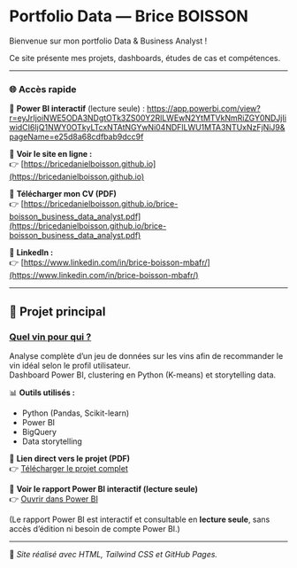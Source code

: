 # Portfolio Data — Brice BOISSON

Bienvenue sur mon portfolio Data & Business Analyst !

Ce site présente mes projets, dashboards, études de cas et compétences.

---

### 🌐 Accès rapide

🔎 **Power BI interactif** (lecture seule) :
https://app.powerbi.com/view?r=eyJrIjoiNWE5ODA3NDgtOTk3ZS00Y2RlLWEwN2YtMTVkNmRiZGY0NDJjIiwidCI6IjQ1NWY0OTkyLTcxNTAtNGYwNi04NDFlLWU1MTA3NTUxNzFjNiJ9&pageName=e25d8a68cdfbab9dcc9f


🔗 **Voir le site en ligne :**  
👉 [https://bricedanielboisson.github.io](https://bricedanielboisson.github.io)

📄 **Télécharger mon CV (PDF)**  
👉 [https://bricedanielboisson.github.io/brice-boisson_business_data_analyst.pdf](https://bricedanielboisson.github.io/brice-boisson_business_data_analyst.pdf)

💼 **LinkedIn :**  
👉 [https://www.linkedin.com/in/brice-boisson-mbafr/](https://www.linkedin.com/in/brice-boisson-mbafr/)

---

## 🍷 Projet principal

### [Quel vin pour qui ?](https://bricedanielboisson.github.io/projet_quel_vin_pour_qui.pdf)
Analyse complète d’un jeu de données sur les vins afin de recommander le vin idéal selon le profil utilisateur.  
Dashboard Power BI, clustering en Python (K-means) et storytelling data.

📊 **Outils utilisés :**
- Python (Pandas, Scikit-learn)
- Power BI
- BigQuery
- Data storytelling

📄 **Lien direct vers le projet (PDF)**  
👉 [Télécharger le projet complet](https://bricedanielboisson.github.io/projet_quel_vin_pour_qui.pdf)

🔗 **Voir le rapport Power BI interactif (lecture seule)**  
👉 [Ouvrir dans Power BI](https://app.powerbi.com/view?r=eyJrIjoiNWE5ODA3NDgtOTk3ZS00Y2RlLWEwN2YtMTVkNmRiZGY0NDJjIiwidCI6IjQ1NWY0OTkyLTcxNTAtNGYwNi04NDFlLWU1MTA3NTUxNzFjNiJ9&pageName=e25d8a68cdfbab9dcc9f)

(Le rapport Power BI est interactif et consultable en **lecture seule**, sans accès d’édition ni besoin de compte Power BI.)

---

🧠 *Site réalisé avec HTML, Tailwind CSS et GitHub Pages.*
